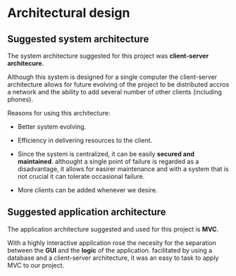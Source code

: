 # Architectural design

## Suggested system architecture

The system architecture suggested for this project was **client-server architecure.**

Although this system is designed for a single computer the client-server architecture allows for future evolving of the project to be distributed accros a network and the ability to add several number of other clients (including phones). 

Reasons for using this architecture:

- Better system evolving. 

- Efficiency in delivering resources to the client. 

- Since the system is centralized, it can be easily **secured and maintained**. althought a single point of failure is regarded as a disadvantage, it allows for easirer maintenance and with a system that is not crucial it can tolerate occasional failure. 

- More clients can be added whenever we desire. 

## Suggested application architecture

The application architecture suggested and used for this project is **MVC**.

With a highly interactive appilcation rose the necesity for the separation between the **GUI** and the **logic** of the application. facilitated by using a database and a client-server architecture, it was an easy to task to apply MVC to our project.




